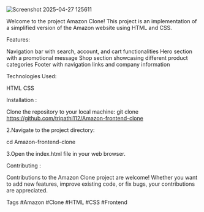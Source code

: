 
![Screenshot 2025-04-27 125611](https://github.com/user-attachments/assets/697ad3c1-5245-4a05-9c39-d518f5e61740)

Welcome to the project Amazon Clone! This project is an implementation of a simplified version of the Amazon website using HTML and CSS.

Features:

Navigation bar with search, account, and cart functionalities Hero section with a promotional message Shop section showcasing different product categories Footer with navigation links and company information

Technologies Used:

HTML CSS

Installation :

Clone the repository to your local machine: git clone https://github.com/tripathi112/Amazon-frontend-clone

2.Navigate to the project directory:

cd Amazon-frontend-clone

3.Open the index.html file in your web browser.

Contributing :

Contributions to the Amazon Clone project are welcome! Whether you want to add new features, improve existing code, or fix bugs, your contributions are appreciated.

Tags #Amazon #Clone #HTML #CSS #Frontend
